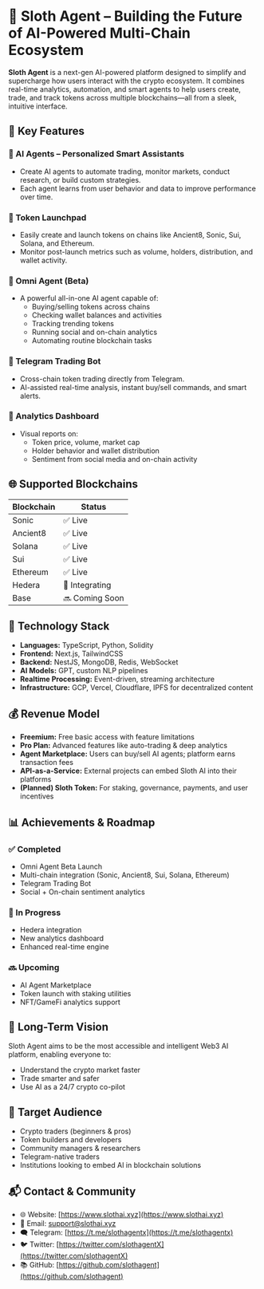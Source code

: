 # 🦥 Sloth Agent – Building the Future of AI-Powered Multi-Chain Ecosystem

**Sloth Agent** is a next-gen AI-powered platform designed to simplify and supercharge how users interact with the crypto ecosystem. It combines real-time analytics, automation, and smart agents to help users create, trade, and track tokens across multiple blockchains—all from a sleek, intuitive interface.

## 🚀 Key Features

### 🔹 AI Agents – Personalized Smart Assistants
- Create AI agents to automate trading, monitor markets, conduct research, or build custom strategies.
- Each agent learns from user behavior and data to improve performance over time.

### 🔹 Token Launchpad
- Easily create and launch tokens on chains like Ancient8, Sonic, Sui, Solana, and Ethereum.
- Monitor post-launch metrics such as volume, holders, distribution, and wallet activity.

### 🔹 Omni Agent (Beta)
- A powerful all-in-one AI agent capable of:
  - Buying/selling tokens across chains  
  - Checking wallet balances and activities  
  - Tracking trending tokens  
  - Running social and on-chain analytics  
  - Automating routine blockchain tasks

### 🔹 Telegram Trading Bot
- Cross-chain token trading directly from Telegram.  
- AI-assisted real-time analysis, instant buy/sell commands, and smart alerts.

### 🔹 Analytics Dashboard
- Visual reports on:
  - Token price, volume, market cap  
  - Holder behavior and wallet distribution  
  - Sentiment from social media and on-chain activity  


## 🌐 Supported Blockchains

| Blockchain     | Status         |
|----------------|----------------|
| Sonic          | ✅ Live         |
| Ancient8       | ✅ Live         |
| Solana         | ✅ Live         |
| Sui            | ✅ Live         |
| Ethereum       | ✅ Live         |
| Hedera         | 🔄 Integrating  |
| Base           | 🔜 Coming Soon  |

## 🧠 Technology Stack

- **Languages:** TypeScript, Python, Solidity  
- **Frontend:** Next.js, TailwindCSS  
- **Backend:** NestJS, MongoDB, Redis, WebSocket  
- **AI Models:** GPT, custom NLP pipelines  
- **Realtime Processing:** Event-driven, streaming architecture  
- **Infrastructure:** GCP, Vercel, Cloudflare, IPFS for decentralized content  

## 💰 Revenue Model

- **Freemium:** Free basic access with feature limitations  
- **Pro Plan:** Advanced features like auto-trading & deep analytics  
- **Agent Marketplace:** Users can buy/sell AI agents; platform earns transaction fees  
- **API-as-a-Service:** External projects can embed Sloth AI into their platforms  
- **(Planned) Sloth Token:** For staking, governance, payments, and user incentives

## 📊 Achievements & Roadmap

### ✅ Completed
- Omni Agent Beta Launch  
- Multi-chain integration (Sonic, Ancient8, Sui, Solana, Ethereum)  
- Telegram Trading Bot  
- Social + On-chain sentiment analytics  

### 🔄 In Progress
- Hedera integration  
- New analytics dashboard  
- Enhanced real-time engine  

### 🔜 Upcoming
- AI Agent Marketplace  
- Token launch with staking utilities  
- NFT/GameFi analytics support  

## 🎯 Long-Term Vision

Sloth Agent aims to be the most accessible and intelligent Web3 AI platform, enabling everyone to:
- Understand the crypto market faster  
- Trade smarter and safer  
- Use AI as a 24/7 crypto co-pilot

## 👥 Target Audience

- Crypto traders (beginners & pros)  
- Token builders and developers  
- Community managers & researchers  
- Telegram-native traders  
- Institutions looking to embed AI in blockchain solutions

## 📬 Contact & Community

- 🌐 Website: [https://www.slothai.xyz](https://www.slothai.xyz)
- 📩 Email: support@slothai.xyz 
- 🗨 Telegram: [https://t.me/slothagentx](https://t.me/slothagentx)  
- 🐦 Twitter: [https://twitter.com/slothagentX](https://twitter.com/slothagentX)  
- 📚 GitHub: [https://github.com/slothagent](https://github.com/slothagent)
